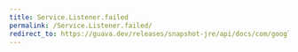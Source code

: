 ```yaml
---
title: Service.Listener.failed
permalink: /Service.Listener.failed/
redirect_to: https://guava.dev/releases/snapshot-jre/api/docs/com/google/common/util/concurrent/Service.Listener.html#failed-com.google.common.util.concurrent.Service.State-java.lang.Throwable-
---
```

